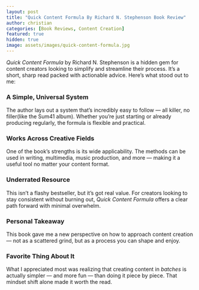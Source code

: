 ```yaml
---
layout: post
title: "Quick Content Formula By Richard N. Stephenson Book Review"
author: christian
categories: [Book Reviews, Content Creation]
featured: true
hidden: true
image: assets/images/quick-content-formula.jpg
---
```


*Quick Content Formula* by Richard N. Stephenson is a hidden gem for content creators looking to simplify and streamline their process. It’s a short, sharp read packed with actionable advice. Here’s what stood out to me:

### A Simple, Universal System

The author lays out a system that’s incredibly easy to follow — all killer, no filler(like the Sum41 album). Whether you’re just starting or already producing regularly, the formula is flexible and practical.

### Works Across Creative Fields

One of the book’s strengths is its wide applicability. The methods can be used in writing, multimedia, music production, and more — making it a useful tool no matter your content format.

### Underrated Resource

This isn’t a flashy bestseller, but it’s got real value. For creators looking to stay consistent without burning out, *Quick Content Formula* offers a clear path forward with minimal overwhelm.

### Personal Takeaway

This book gave me a new perspective on how to approach content creation — not as a scattered grind, but as a process you can shape and enjoy.

### Favorite Thing About It

What I appreciated most was realizing that creating content in *batches* is actually simpler — and more fun — than doing it piece by piece. That mindset shift alone made it worth the read.
